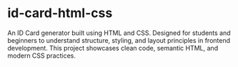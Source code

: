# id-card-html-css
An ID Card generator built using HTML and CSS. Designed for students and beginners to understand structure, styling, and layout principles in frontend development. This project showcases clean code, semantic HTML, and modern CSS practices.
